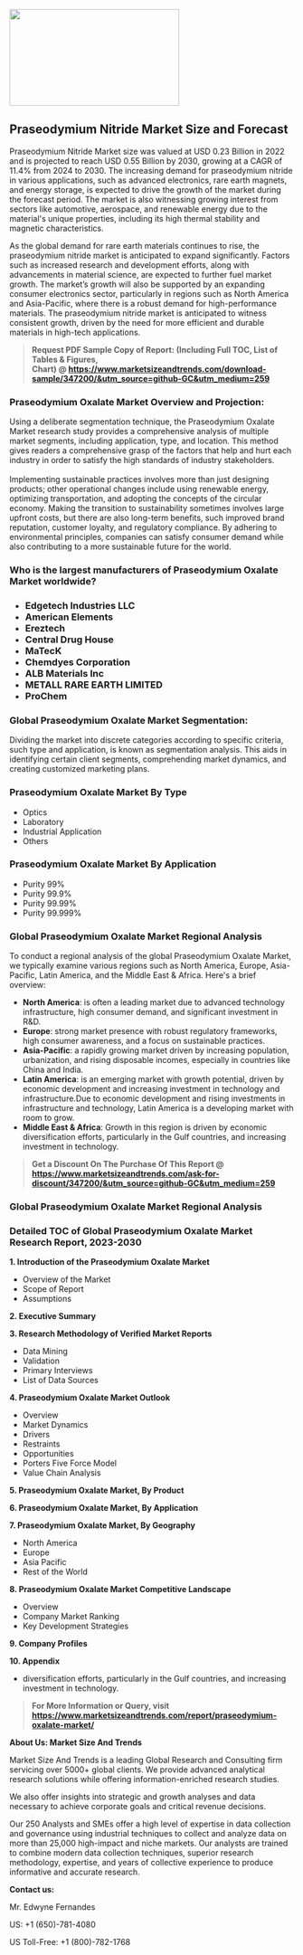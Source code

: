 <p><img class="alignnone size-medium wp-image-20088" src="https://ffe5etoiles.com/wp-content/uploads/2024/12/MST1-300x171.png" alt="" width="300" height="171" /></p><h2>Praseodymium Nitride Market Size and Forecast</h2><p>Praseodymium Nitride Market size was valued at USD 0.23 Billion in 2022 and is projected to reach USD 0.55 Billion by 2030, growing at a CAGR of 11.4% from 2024 to 2030. The increasing demand for praseodymium nitride in various applications, such as advanced electronics, rare earth magnets, and energy storage, is expected to drive the growth of the market during the forecast period. The market is also witnessing growing interest from sectors like automotive, aerospace, and renewable energy due to the material's unique properties, including its high thermal stability and magnetic characteristics.</p><p>As the global demand for rare earth materials continues to rise, the praseodymium nitride market is anticipated to expand significantly. Factors such as increased research and development efforts, along with advancements in material science, are expected to further fuel market growth. The market’s growth will also be supported by an expanding consumer electronics sector, particularly in regions such as North America and Asia-Pacific, where there is a robust demand for high-performance materials. The praseodymium nitride market is anticipated to witness consistent growth, driven by the need for more efficient and durable materials in high-tech applications.</p></p><blockquote id="" class=""><strong>Request PDF Sample Copy of Report: (Including Full TOC, List of Tables &amp; Figures, Chart)&nbsp;@&nbsp;<strong><a href="https://www.marketsizeandtrends.com/download-sample/347200/&utm_source=github-GC&utm_medium=259" target="_blank">https://www.marketsizeandtrends.com/download-sample/347200/&utm_source=github-GC&utm_medium=259</a></strong></strong></blockquote><h3 id="" class="">Praseodymium Oxalate Market&nbsp;Overview and Projection:</h3><p id="" class="">Using a deliberate segmentation technique, the Praseodymium Oxalate Market research study provides a comprehensive analysis of multiple market segments, including application, type, and location. This method gives readers a comprehensive grasp of the factors that help and hurt each industry in order to satisfy the high standards of industry stakeholders. <br /> <br />Implementing sustainable practices involves more than just designing products; other operational changes include using renewable energy, optimizing transportation, and adopting the concepts of the circular economy. Making the transition to sustainability sometimes involves large upfront costs, but there are also long-term benefits, such improved brand reputation, customer loyalty, and regulatory compliance. By adhering to environmental principles, companies can satisfy consumer demand while also contributing to a more sustainable future for the world.</p><h3 id="" class="">Who is the largest manufacturers of&nbsp;Praseodymium Oxalate Market worldwide?</h3><h3 class=""><p><ul><li>Edgetech Industries LLC </li><li> American Elements </li><li> Ereztech </li><li> Central Drug House </li><li> MaTecK </li><li> Chemdyes Corporation </li><li> ALB Materials Inc </li><li> METALL RARE EARTH LIMITED </li><li> ProChem</li></ul></p></h3><h3 id="" class="">Global&nbsp;Praseodymium Oxalate Market Segmentation:</h3><p id="" class="">Dividing the market into discrete categories according to specific criteria, such type and application, is known as segmentation analysis. This aids in identifying certain client segments, comprehending market dynamics, and creating customized marketing plans.</p><h3 id="" class="">Praseodymium Oxalate Market&nbsp;By Type</h3><p><p><ul><li>Optics</li><li> Laboratory</li><li> Industrial Application</li><li> Others</p></li></ul></p></p><h3 id="" class="">Praseodymium Oxalate Market&nbsp;By Application</h3><p class=""><p><ul><li>Purity 99%</li><li> Purity 99.9%</li><li> Purity 99.99%</li><li> Purity 99.999%</li></ul></p></p><h3 id="" class="">Global Praseodymium Oxalate Market Regional Analysis</h3><p id="" class="">To conduct a regional analysis of the global Praseodymium Oxalate Market, we typically examine various regions such as North America, Europe, Asia-Pacific, Latin America, and the Middle East &amp; Africa. Here's a brief overview:</p><ul><li><strong>North America</strong>: is often a leading market due to advanced technology infrastructure, high consumer demand, and significant investment in R&amp;D.</li><li><strong>Europe</strong>: strong market presence with robust regulatory frameworks, high consumer awareness, and a focus on sustainable practices.</li><li><strong>Asia-Pacific</strong>: a rapidly growing market driven by increasing population, urbanization, and rising disposable incomes, especially in countries like China and India.</li><li><strong>Latin America</strong>: is an emerging market with growth potential, driven by economic development and increasing investment in technology and infrastructure.Due to economic development and rising investments in infrastructure and technology, Latin America is a developing market with room to grow.</li><li><strong>Middle East &amp; Africa</strong>: Growth in this region is driven by economic diversification efforts, particularly in the Gulf countries, and increasing investment in technology.</li></ul><blockquote id="" class=""><strong>Get a Discount On The Purchase Of This Report @ <strong><a href="https://www.marketsizeandtrends.com/ask-for-discount/347200/&utm_source=github-GC&utm_medium=259" target="_blank">https://www.marketsizeandtrends.com/ask-for-discount/347200/&utm_source=github-GC&utm_medium=259</a></strong></strong></blockquote><h3 id="" class="">Global Praseodymium Oxalate Market Regional Analysis</h3><h3 id="" class="">Detailed TOC of Global Praseodymium Oxalate Market Research Report, 2023-2030</h3><p id="" class=""><strong>1. Introduction of the Praseodymium Oxalate Market</strong></p><ul><li>Overview of the Market</li><li>Scope of Report</li><li>Assumptions</li></ul><p id="" class=""><strong>2. Executive Summary</strong></p><p id="" class=""><strong>3. Research Methodology of Verified Market Reports</strong></p><ul><li>Data Mining</li><li>Validation</li><li>Primary Interviews</li><li>List of Data Sources</li></ul><p id="" class=""><strong>4. Praseodymium Oxalate Market Outlook</strong></p><ul><li>Overview</li><li>Market Dynamics</li><li>Drivers</li><li>Restraints</li><li>Opportunities</li><li>Porters Five Force Model</li><li>Value Chain Analysis</li></ul><p id="" class=""><strong>5. Praseodymium Oxalate Market, By Product</strong></p><p id="" class=""><strong>6. Praseodymium Oxalate Market, By Application</strong></p><p id="" class=""><strong>7. Praseodymium Oxalate Market, By Geography</strong></p><ul><li>North America</li><li>Europe</li><li>Asia Pacific</li><li>Rest of the World</li></ul><p id="" class=""><strong>8. Praseodymium Oxalate Market Competitive Landscape</strong></p><ul><li>Overview</li><li>Company Market Ranking</li><li>Key Development Strategies</li></ul><p id="" class=""><strong>9. Company Profiles</strong></p><p id="" class=""><strong>10. Appendix</strong></p><ul><li>diversification efforts, particularly in the Gulf countries, and increasing investment in technology.</li></ul><blockquote id="" class=""><strong>For More Information or Query, visit <strong><strong><a href="https://www.marketsizeandtrends.com/report/praseodymium-oxalate-market/" target="_blank">https://www.marketsizeandtrends.com/report/praseodymium-oxalate-market/</a></strong></strong></strong></blockquote><p id="" class=""><strong>About Us: Market Size And Trends</strong></p><p id="" class="">Market Size And Trends is a leading Global Research and Consulting firm servicing over 5000+ global clients. We provide advanced analytical research solutions while offering information-enriched research studies.</p><p id="" class="">We also offer insights into strategic and growth analyses and data necessary to achieve corporate goals and critical revenue decisions.</p><p id="" class="">Our 250 Analysts and SMEs offer a high level of expertise in data collection and governance using industrial techniques to collect and analyze data on more than 25,000 high-impact and niche markets. Our analysts are trained to combine modern data collection techniques, superior research methodology, expertise, and years of collective experience to produce informative and accurate research.</p><p id="" class=""><strong>Contact us:</strong></p><p id="" class="">Mr. Edwyne Fernandes</p><p id="" class="">US: +1 (650)-781-4080</p><p id="" class="">US Toll-Free: +1 (800)-782-1768</p>
